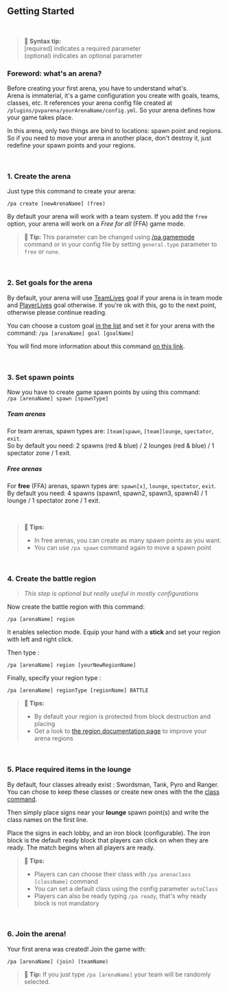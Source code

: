
## Getting Started

<br>

> **🚩 Syntax tip:**  
> [required] indicates a required parameter  
> (optional) indicates an optional parameter
> 


### Foreword: what's an arena?

Before creating your first arena, you have to understand what's.  
Arena is immaterial, it's a game configuration you create with goals, teams, classes, etc. It references your arena
config file created at `/plugins/pvparena/yourArenaName/config.yml`. So your arena defines how your game takes place.

In this arena, only two things are bind to locations: spawn point and regions. So if you need to move your arena in 
another place, don't destroy it, just redefine your spawn points and your regions.

<br>

### 1. Create the arena

Just type this command to create your arena:

`/pa create [newArenaName] (free)`

By default your arena will work with a team system. If you add the `free` option, your arena will work on a *Free for
all* (FFA) game mode.

> **🚩 Tip:** This parameter can be changed using [/pa gamemode](commands/gamemode.md) command or in your config file by 
> setting `general.type` parameter to `free` or `none`. 

<br>

### 2. Set goals for the arena

By default, your arena will use [TeamLives](goals/teamlives.md) goal if your arena is in team mode and 
[PlayerLives](goals/playerlives.md) goal otherwise. If you're ok with this, go to the next point, otherwise please
continue reading.

You can choose a custom goal [in the list](goals.md) and set it for your arena with the command:
`/pa [arenaName] goal [goalName]`

You will find more information about this command [on this link](commands/goal.md).

<br>

### 3. Set spawn points

Now you have to create game spawn points by using this command:  
`/pa [arenaName] spawn [spawnType]`

##### Team arenas
For team arenas, spawn types are: `[team]spawn`, `[team]lounge`, `spectator`, `exit`.  
So by default you need: 2 spawns (red & blue) / 2 lounges (red & blue) / 1 spectator zone / 1 exit.

##### Free arenas
For **free** (FFA) arenas, spawn types are: `spawn[x]`, `lounge`, `spectator`, `exit`.  
By default you need: 4 spawns (spawn1, spawn2, spawn3, spawn4) / 1 lounge / 1 spectator zone / 1 exit.

<br>

> **🚩 Tips:**
>- In free arenas, you can create as many spawn points as you want.
>- You can use `/pa spawn` command again to move a spawn point

<br>

### 4. Create the battle region

> *This step is optional but really useful in mostly configurations*

Now create the battle region with this command:

`/pa [arenaName] region`

It enables selection mode. Equip your hand with a **stick** and set your region with left and right click. 

Then type :

`/pa [arenaName] region [yourNewRegionName]`

Finally, specify your region type :

`/pa [arenaName] regionType [regionName] BATTLE`

> **🚩 Tips:**
> - By default your region is protected from block destruction and placing
> - Get a look to [the region documentation page](regions.md) to improve your arena regions

<br>

### 5. Place required items in the lounge

By default, four classes already exist : Swordsman, Tank, Pyro and Ranger.  
You can chose to keep these classes or create new ones with the the [class command](commands/class.md).

Then simply place signs near your **lounge** spawn point(s) and write the class names on the first line.

Place the signs in each lobby, and an iron block (configurable). 
The iron block is the default ready block that players can click on when they are ready. The match begins
when all players
are ready.

> **🚩 Tips:**
> - Players can can choose their class with `/pa arenaclass [className]` command
> - You can set a default class using the config parameter `autoClass`
> - Players can also be ready typing `/pa ready`, that's why ready block is not mandatory

<br>

### 6. Join the arena!

Your first arena was created! Join the game with:

`/pa [arenaName] (join) (teamName)`

> **🚩 Tip:** If you just type `/pa [arenaName]` your team will be randomly selected.